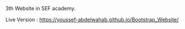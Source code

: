 3th Website in SEF academy.

Live Version : https://youssef-abdelwahab.github.io/Bootstrap_Website/
